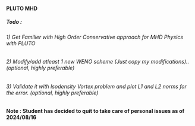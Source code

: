 #### PLUTO MHD

##### Todo : 
######      1) Get Familier with High Order Conservative approach for MHD Physics with PLUTO
######      2) Modify/add atleast 1 new WENO scheme (Just copy my modifications)..(optional, highly preferable)
######      3) Validate it with Isodensity Vortex problem and plot L1 and L2 norms for the error. (optional, highly preferable)

#### Note : Student has decided to quit to take care of personal issues as of 2024/08/16
